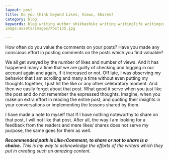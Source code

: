 ```yaml
---
layout: post
title: Do you think beyond Likes, Views, Shares?
category: blog
keywords: blog writing author shikhashikz writing writinglife writingcommunity dailyblogpost marketing
image:assets/images/Post135.jpg 

---
```


How often do you value the comments on your posts? Have you made any conscious effort in posting comments on the posts which you find valuable?

We all get swayed by the number of likes and number of views. And it has happened many a time that we are guilty of checking and logging in our account again and again, if it increased or not. Off late, I was observing my behavior that I am scrolling and many a time without even putting my thoughts together, I just hit the like or any other celebratory moment.
And then we easily forget about that post. What good it serve when you just like the post and do not remember the expressed thoughts. Imagine, when you make an extra effort in reading the entire post, and quoting their insights in your conversations or implementing the lessons shared by them.

I have made a note to myself that If I have nothing noteworthy to share on that post, I will not like that post. After all, the way I am looking for a feedback from the readers and mere likes/ shares does not serve my purpose, the same goes for them as well.

***Recommended path is Like<Comment, to share or not to share is a choice.*** *This is my way to acknowledge the efforts of the writers which they put in creating such an amazing content.*
